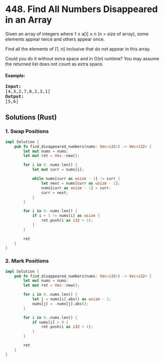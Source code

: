 # 448. Find All Numbers Disappeared in an Array
Given an array of integers where 1 ≤ a[i] ≤ *n* (*n* = size of array), some elements appear twice and others appear once.

Find all the elements of [1, *n*] inclusive that do not appear in this array.

Could you do it without extra space and in O(*n*) runtime? You may assume the returned list does not count as extra space.

#### Example:
<pre>
<strong>Input:</strong>
[4,3,2,7,8,2,3,1]
<strong>Output:</strong>
[5,6]
</pre>

## Solutions (Rust)

### 1. Swap Positions
```Rust
impl Solution {
    pub fn find_disappeared_numbers(nums: Vec<i32>) -> Vec<i32> {
        let mut nums = nums;
        let mut ret = Vec::new();

        for i in 0..nums.len() {
            let mut curr = nums[i];

            while nums[curr as usize - 1] != curr {
                let next = nums[curr as usize - 1];
                nums[curr as usize - 1] = curr;
                curr = next;
            }
        }

        for i in 0..nums.len() {
            if i + 1 != nums[i] as usize {
                ret.push(i as i32 + 1);
            }
        }

        ret
    }
}
```

### 2. Mark Positions
```Rust
impl Solution {
    pub fn find_disappeared_numbers(nums: Vec<i32>) -> Vec<i32> {
        let mut nums = nums;
        let mut ret = Vec::new();

        for i in 0..nums.len() {
            let j = nums[i].abs() as usize - 1;
            nums[j] = -nums[j].abs();
        }

        for i in 0..nums.len() {
            if nums[i] > 0 {
                ret.push(i as i32 + 1);
            }
        }

        ret
    }
}
```
